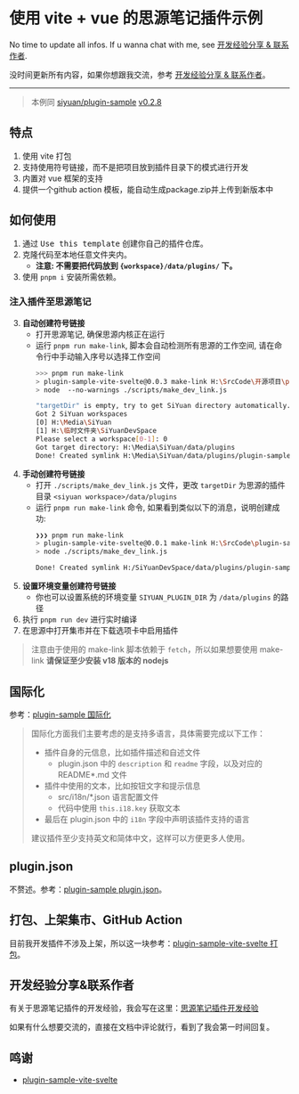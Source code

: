 
# 使用 vite + vue 的思源笔记插件示例

No time to update all infos. If u wanna chat with me, see [开发经验分享 & 联系作者](#开发经验分享联系作者).

没时间更新所有内容，如果你想跟我交流，参考 [开发经验分享 & 联系作者](#开发经验分享联系作者)。

---

> 本例同 [siyuan/plugin-sample](https://github.com/siyuan-note/plugin-sample) [v0.2.8](https://github.com/siyuan-note/plugin-sample/tree/v0.2.8)


## 特点

1. 使用 vite 打包
2. 支持使用符号链接，而不是把项目放到插件目录下的模式进行开发
3. 内置对 vue 框架的支持
4. 提供一个github action 模板，能自动生成package.zip并上传到新版本中

## 如何使用

1. 通过 <kbd>Use this template</kbd> 创建你自己的插件仓库。
2. 克隆代码至本地任意文件夹内。
    * **注意: 不需要把代码放到 `{workspace}/data/plugins/` 下。**
3. 使用 `pnpm i` 安装所需依赖。

### 注入插件至思源笔记
3. **自动创建符号链接**
    - 打开思源笔记, 确保思源内核正在运行
    - 运行 `pnpm run make-link`, 脚本会自动检测所有思源的工作空间, 请在命令行中手动输入序号以选择工作空间
        ```bash
        >>> pnpm run make-link
        > plugin-sample-vite-svelte@0.0.3 make-link H:\SrcCode\开源项目\plugin-sample-vite-svelte
        > node  --no-warnings ./scripts/make_dev_link.js

        "targetDir" is empty, try to get SiYuan directory automatically....
        Got 2 SiYuan workspaces
        [0] H:\Media\SiYuan
        [1] H:\临时文件夹\SiYuanDevSpace
        Please select a workspace[0-1]: 0
        Got target directory: H:\Media\SiYuan/data/plugins
        Done! Created symlink H:\Media\SiYuan/data/plugins/plugin-sample-vite-svelte
        ```
4. **手动创建符号链接**
    - 打开 `./scripts/make_dev_link.js` 文件，更改 `targetDir` 为思源的插件目录 `<siyuan workspace>/data/plugins`
    - 运行 `pnpm run make-link` 命令, 如果看到类似以下的消息，说明创建成功:
      ```bash
      ❯❯❯ pnpm run make-link
      > plugin-sample-vite-svelte@0.0.1 make-link H:\SrcCode\plugin-sample-vite-svelte
      > node ./scripts/make_dev_link.js

      Done! Created symlink H:/SiYuanDevSpace/data/plugins/plugin-sample-vite-svelte
      ```
5. **设置环境变量创建符号链接**
    - 你也可以设置系统的环境变量 `SIYUAN_PLUGIN_DIR` 为 `/data/plugins` 的路径
6. 执行 `pnpm run dev` 进行实时编译
7. 在思源中打开集市并在下载选项卡中启用插件


> 注意由于使用的 make-link 脚本依赖于 `fetch`，所以如果想要使用 make-link **请保证至少安装 v18 版本的 nodejs**


## 国际化

参考：[plugin-sample 国际化](https://github.com/siyuan-note/plugin-sample/blob/main/README_zh_CN.md#%E5%9B%BD%E9%99%85%E5%8C%96)


> 国际化方面我们主要考虑的是支持多语言，具体需要完成以下工作：
> 
> * 插件自身的元信息，比如插件描述和自述文件
>   * plugin.json 中的 `description` 和 `readme` 字段，以及对应的 README*.md 文件
> * 插件中使用的文本，比如按钮文字和提示信息
>   * src/i18n/*.json 语言配置文件
>   * 代码中使用 `this.i18.key` 获取文本
> * 最后在 plugin.json 中的 `i18n` 字段中声明该插件支持的语言
> 
> 建议插件至少支持英文和简体中文，这样可以方便更多人使用。

## plugin.json

不赘述。参考：[plugin-sample plugin.json](https://github.com/siyuan-note/plugin-sample/blob/main/README_zh_CN.md#pluginjson)。

## 打包、上架集市、GitHub Action


目前我开发插件不涉及上架，所以这一块参考：[plugin-sample-vite-svelte 打包](https://github.com/siyuan-note/plugin-sample-vite-svelte/blob/main/README_zh_CN.md#%E6%89%93%E5%8C%85)。


## 开发经验分享&联系作者

有关于思源笔记插件的开发经验，我会写在这里：[思源笔记插件开发经验](https://simplest-frontend.feishu.cn/wiki/MhtDwo9EnimFTtkvSlqcSCHDnbd)

如果有什么想要交流的，直接在文档中评论就行，看到了我会第一时间回复。

## 鸣谢

- [plugin-sample-vite-svelte](https://github.com/siyuan-note/plugin-sample-vite-svelte)
